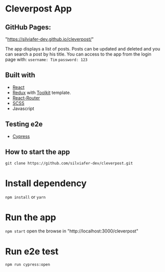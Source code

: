 # Cleverpost App

## GitHub Pages:

"https://silviafer-dev.github.io/cleverpost/"

The app displays a list of posts. Posts can be updated and deleted and you can search a post by his title.
You can access to the app from the login page with:
`username: Tim`
`password: 123`

## Built with

- [React](https://github.com/facebook/create-react-app)
- [Redux](https://redux.js.org/) with [Toolkit](https://redux-toolkit.js.org/) template.
- [React-Router](https://v5.reactrouter.com/web/guides/quick-start)
- [SCSS](https://sass-lang.com/documentation/)
- Javascript

## Testing e2e

- [Cypress](https://docs.cypress.io/guides/overview/why-cypress)

## How to start the app

`git clone https://github.com/silviafer-dev/cleverpost.git`

# Install dependency

`npm install` or `yarn`

# Run the app

`npm start` open the browse in "http://localhost:3000/cleverpost"

# Run e2e test

`npm run cypress:open`
